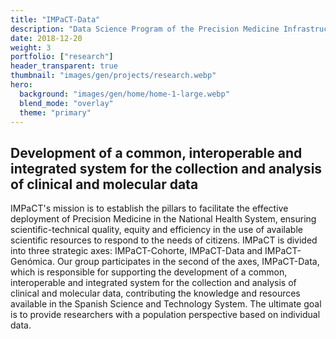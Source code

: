 ```yaml
---
title: "IMPaCT-Data"
description: "Data Science Program of the Precision Medicine Infrastructure associated with Science and Technology"
date: 2018-12-20
weight: 3
portfolio: ["research"]
header_transparent: true
thumbnail: "images/gen/projects/research.webp"
hero:
  background: "images/gen/home/home-1-large.webp"
  blend_mode: "overlay"
  theme: "primary"
---
```


## Development of a common, interoperable and integrated system for the collection and analysis of clinical and molecular data

IMPaCT's mission is to establish the pillars to facilitate the effective deployment of Precision Medicine in the National Health System, ensuring scientific-technical quality, equity and efficiency in the use of available scientific resources to respond to the needs of citizens. IMPaCT is divided into three strategic axes: IMPaCT-Cohorte, IMPaCT-Data and IMPaCT-Genómica. Our group participates in the second of the axes, IMPaCT-Data, which is responsible for supporting the development of a common, interoperable and integrated system for the collection and analysis of clinical and molecular data, contributing the knowledge and resources available in the Spanish Science and Technology System. The ultimate goal is to provide researchers with a population perspective based on individual data.
